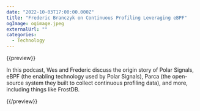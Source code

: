 ```yaml
---
date: "2022-10-03T17:00:00.000Z"
title: "Frederic Branczyk on Continuous Profiling Leveraging eBPF"
ogImage: ogimage.jpeg
externalUrl: ""
categories:
  - Technology
---
```


{{preview}}

In this podcast, Wes and Frederic discuss the origin story of Polar Signals, eBPF (the enabling technology used by Polar Signals), Parca (the open-source system they built to collect continuous profiling data), and more, including things like FrostDB.

{{/preview}}
